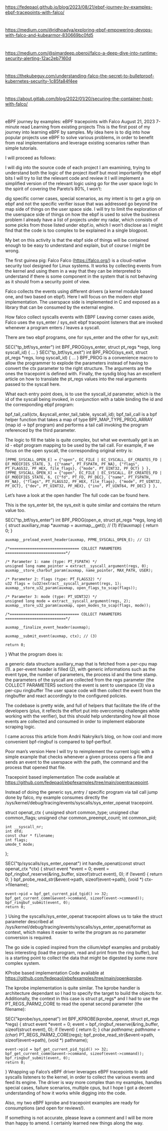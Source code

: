 
##
#
https://fedepaol.github.io/blog/2023/08/21/ebpf-journey-by-examples-ebpf-tracepoints-with-falco/
#
https://medium.com/@ridhoadya/exploring-ebpf-empowering-devops-with-falco-and-kubearmor-830669bc0fd5
#
https://medium.com/@simardeep.oberoi/falco-a-deep-dive-into-runtime-security-alerting-12ac2eb7160d
#
https://thekubeguy.com/understanding-falco-the-secret-to-bulletproof-kubernetes-security-1c85fa84f4ee
#
https://about.gitlab.com/blog/2022/01/20/securing-the-container-host-with-falco/
#

#

#
##


eBPF journey by examples: eBPF tracepoints with Falco
 August 21, 2023  7-minute read
Learning from existing projects 
This is the first post of my journey into learning eBPF by samples. My idea here is to dig into how popular projects use eBPF to solve various problems, in order to benefit from real implementations and leverage existing scenarios rather than simple tutorials.

I will proceed as follows:

I will dig into the source code of each project I am examining, trying to understand both the logic of the project itself but most importantly the ebpf bits
I will try to list the relevant code and review it
I will implement a simplified version of the relevant logic using go for the user space logic
In the spirit of covering the Pareto’s 80%, I won’t:

dig specific corner cases, special scenarios, as my intent is to get a grip on ebpf and not the specific verifier issue that was addressed
go beyond the map side of things on the user space side. I will try to limit the exploration of the userspace side of things on how the ebpf is used to solve the business problem
I already have a list of projects under my radar, which consists of some picks from those listed under ebpf.io, which I won’t disclose as I might find that the code is too complex to be explained in a single blogpost.

My bet on this activity is that the ebpf side of things will be contained enough to be easy to understand and explain, but of course I might be wrong.

The first guinea pig: Falco 
Falco (https://falco.org/) is a cloud-native security tool designed for Linux systems. It works by collecting events from the kernel and using them in a way that they can be interpreted to understand if there is some component in the system that is not behaving as it should from a security point of view.

Falco collects the events using different drivers (a kernel module based one, and two based on ebpf). Here I will focus on the modern ebpf implementation. The userspace side is implemented in C and exposed as a library that can be consumed by the external engine.

How falco collect syscalls events with EBPF 
Leaving corner cases aside, Falco uses the sys_enter / sys_exit ebpf tracepoint listeners that are invoked whenever a program enters / leaves a syscall.

There are two ebpf programs, one for sys_enter and the other for sys_exit:

SEC("tp_btf/sys_enter")
int BPF_PROG(sys_enter,
         struct pt_regs *regs,
         long syscall_id)
{
    ...
}
SEC("tp_btf/sys_exit")
int BPF_PROG(sys_exit,
         struct pt_regs *regs,
         long syscall_id)
{
    ...
}
BPF_PROG is a convenience macro to allow the programmer to explode the parameters instead of having to convert the ctx parameter to the right structure. The arguments are the ones the tracepoint is defined with. Finally, the sysdig blog has an excellent article on how to translate the pt_regs values into the real arguments passed to the syscall here.

What each entry point does, is to use the syscall_id parameter, which is the id of the syscall being invoked, in conjunction with a table binding the id and the corresponding ebpf program:

bpf_tail_call(ctx, &syscall_enter_tail_table, syscall_id);
bpf_tail_call is a bpf helper function that takes a map of type BPF_MAP_TYPE_PROG_ARRAY (map id -> bpf program) and performs a tail call invoking the program referenced by the third parameter.

The logic to fill the table is quite complex, but what we eventually get is an id - ebpf program mapping to be used by the tail call. For example, if we focus on the open syscall, the corresponding original entry is:

    [PPME_SYSCALL_OPEN_E] = {"open", EC_FILE | EC_SYSCALL, EF_CREATES_FD | EF_MODIFIES_STATE, 3, {{"name", PT_FSPATH, PF_NA}, {"flags", PT_FLAGS32, PF_HEX, file_flags}, {"mode", PT_UINT32, PF_OCT} } },
    [PPME_SYSCALL_OPEN_X] = {"open", EC_FILE | EC_SYSCALL, EF_CREATES_FD | EF_MODIFIES_STATE, 6, {{"fd", PT_FD, PF_DEC}, {"name", PT_FSPATH, PF_NA}, {"flags", PT_FLAGS32, PF_HEX, file_flags}, {"mode", PT_UINT32, PF_OCT}, {"dev", PT_UINT32, PF_HEX}, {"ino", PT_UINT64, PF_DEC} } },
Let’s have a look at the open handler 
The full code can be found here.

This is the sys_enter bit, the sys_exit is quite similar and contains the return value too.

SEC("tp_btf/sys_enter")
int BPF_PROG(open_e,
         struct pt_regs *regs,
         long id)
{
    struct auxiliary_map *auxmap = auxmap__get(); // (1)
    if(!auxmap)
    {
        return 0;
    }

    auxmap__preload_event_header(auxmap, PPME_SYSCALL_OPEN_E); // (2)

    /*=============================== COLLECT PARAMETERS  ===========================*/

    /* Parameter 1: name (type: PT_FSPATH) */
    unsigned long name_pointer = extract__syscall_argument(regs, 0);
    auxmap__store_charbuf_param(auxmap, name_pointer, MAX_PATH, USER);

    /* Parameter 2: flags (type: PT_FLAGS32) */
    u32 flags = (u32)extract__syscall_argument(regs, 1);
    auxmap__store_u32_param(auxmap, open_flags_to_scap(flags));

    /* Parameter 3: mode (type: PT_UINT32) */
    unsigned long mode = extract__syscall_argument(regs, 2);
    auxmap__store_u32_param(auxmap, open_modes_to_scap(flags, mode));

    /*=============================== COLLECT PARAMETERS  ===========================*/

    auxmap__finalize_event_header(auxmap);

    auxmap__submit_event(auxmap, ctx); // (3)

    return 0;
}
What the program does is:

a generic data structure auxiliary_map that is fetched from a per-cpu map (1).
a per-event header is filled (2), with generic informations such as the event type, the number of parameters, the process id and the time stamp.
the parameters of the syscall are collected from the regs parameter (the COLLECT PARAMETERS section)
the event is sent to userspace (3) via a per-cpu ringbuffer
The user space code will then collect the event from the ringbuffer and react accordingly to the configured policies.

The codebase is pretty wide, and full of helpers that facilitate the life of the developers (plus, it reflects the effort put into overcoming challenges while working with the verifier), but this should help understanding how all those events are collected and consumed in order to implement elaborate scraping logic.

I came across this article from Andrii Nakryiko’s blog, on how cool and more convenient bpf-ringbuf is compared to bpf-perfbuf.

Poor man’s version 
Here I will try to reimplement the current logic with a simple example that checks whenever a given process opens a file and sends an event to the userspace with the path, the command and the process that opened that file.

Tracepoint based implementation 
The code available at https://github.com/fedepaol/ebpfexamples/tree/main/opentracepoint.

Instead of doing the generic sys_entry / specific program via tail call jump done by falco, my example consumes directly the /sys/kernel/debug/tracing/events/syscalls/sys_enter_openat tracepoint.

struct openat_ctx {
    unsigned short common_type;
    unsigned char common_flags;
    unsigned char common_preempt_count;
    int common_pid;

    int __syscall_nr;
    int dfd;
    const char * filename;
    int flags;
    umode_t mode;
};

SEC("tp/syscalls/sys_enter_openat")
int handle_openat(const struct openat_ctx *ctx) {
    struct event *event = 0;
    event = bpf_ringbuf_reserve(&ring_buffer, sizeof(struct event), 0);
    if (!event) {
        return 0;
    }
    bpf_probe_read_str(&event->path, sizeof(event->path), (void *) ctx->filename);

    event->pid = bpf_get_current_pid_tgid() >> 32;
    bpf_get_current_comm(&event->command, sizeof(event->command));
    bpf_ringbuf_submit(event, 0);
    return 0;
}
Using the syscalls/sys_enter_openat tracepoint allows us to take the struct parameter described at /sys/kernel/debug/tracing/events/syscalls/sys_enter_openat/format as context, which makes it easier to write the program as no parameter conversion is required.

The go side is copied inspired from the cilium/ebpf examples and probably less interesting (load the program, read and print from the ring buffer), but is a starting point to collect the data that might be digested by some more complex system.

KProbe based implementation 
Code available at https://github.com/fedepaol/ebpfexamples/tree/main/openkprobe.

The kprobe implementation is quite similar. The kprobe handler is architecture dependant so I had to specify the target to build the objects for. Additionally, the context in this case is struct pt_regs* and I had to use the PT_REGS_PARM2_CORE to read the openat second parameter (the filename):

SEC("kprobe/sys_openat")
int BPF_KPROBE(kprobe_openat, struct pt_regs *regs) {
    struct event *event = 0;
    event = bpf_ringbuf_reserve(&ring_buffer, sizeof(struct event), 0);
    if (!event) {
        return 0;
    }
    char *pathname;
    pathname = (char*) PT_REGS_PARM2_CORE(regs);
    bpf_probe_read_str(&event->path, sizeof(event->path), (void *) pathname);

    event->pid = bpf_get_current_pid_tgid() >> 32;
    bpf_get_current_comm(&event->command, sizeof(event->command));
    bpf_ringbuf_submit(event, 0);
    return 0;
}
Wrapping up 
Falco’s eBPF driver leverages eBPF tracepoints to add syscalls listeners to the kernel, in order to collect the various events and feed its engine. The driver is way more complex than my examples, handles special cases, failure scenarios, multiple cpus, but I hope I got a decent understanding of how it works while digging into the code.

Also, my two eBPF kprobe and tracepoint examples are ready for consumptions (and open for reviews!).

If something is not accurate, please leave a comment and I will be more than happy to amend. I certainly learned new things along the way.
